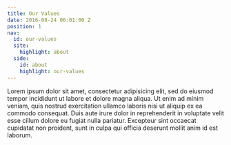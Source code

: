 ```yaml
---
title: Our Values
date: 2016-08-24 06:01:00 Z
position: 1
nav:
  id: our-values
  site:
    highlight: about
  side:
    id: about
    highlight: our-values
---
```


Lorem ipsum dolor sit amet, consectetur adipisicing elit, sed do eiusmod tempor incididunt ut labore et dolore magna aliqua. Ut enim ad minim veniam, quis nostrud exercitation ullamco laboris nisi ut aliquip ex ea commodo consequat. Duis aute irure dolor in reprehenderit in voluptate velit esse cillum dolore eu fugiat nulla pariatur. Excepteur sint occaecat cupidatat non proident, sunt in culpa qui officia deserunt mollit anim id est laborum.

